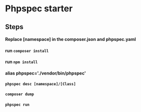 # Phpspec starter


## Steps

#### Replace [namespace] in the composer.json and phpspec.yaml

#### run `composer install`

#### run `npm install`

#### alias phpspec='./vendor/bin/phpspec'

#### `phpspec desc [namespace]/[Class]`

#### `composer dump`

#### `phpspec run`
